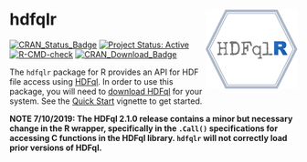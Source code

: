 # hdfqlr <a href='https://github.com/mkoohafkan/hdfqlr'><img src='man/figures/logo.png' align="right" height="139" style="float:right; height:139px;" /></a>
<!-- badges: start -->
[![CRAN_Status_Badge](http://www.r-pkg.org/badges/version/hdfqlr)](http://cran.r-project.org/package=hdfqlr)
[![Project Status: Active](https://www.repostatus.org/badges/latest/active.svg)](https://www.repostatus.org/#active)
[![R-CMD-check](https://github.com/mkoohafkan/hdfqlr/actions/workflows/R-CMD-check.yaml/badge.svg)](https://github.com/mkoohafkan/hdfqlr/actions/workflows/R-CMD-check.yaml)
[![CRAN_Download_Badge](https://cranlogs.r-pkg.org/badges/grand-total/hdfqlr)](http://cran.r-project.org/package=hdfqlr)
<!-- badges: end -->

The `hdfqlr` package for R provides an API for HDF file access using 
[HDFql](http://www.hdfql.com/). In order to use this package, you will 
need to [download HDFql](http://www.hdfql.com/#download) for your 
system. See the [Quick Start](vignettes/quickstart.md) vignette to 
get started.

**NOTE 7/10/2019: The HDFql 2.1.0 release contains a
minor but necessary change in the R wrapper, specifically in
the `.Call()` specifications for accessing C functions in
the HDFql library. `hdfqlr` will not correctly load prior 
versions of HDFql.**
